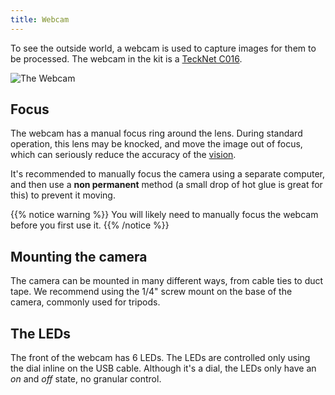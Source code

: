 ```yaml
---
title: Webcam
---
```


To see the outside world, a webcam is used to capture images for them to be processed. The webcam in the kit is a [TeckNet C016](http://www.tecknet.co.uk/c016.html).

![The Webcam](http://www.tecknet.co.uk/media/catalog/product/cache/1/thumbnail/9df78eab33525d08d6e5fb8d27136e95/c/0/c016_webcam_4_.jpg?width=30pc)

## Focus
The webcam has a manual focus ring around the lens. During standard operation, this lens may be knocked, and move the image out of focus, which can seriously reduce the accuracy of the [vision](/api/vision/). 

It's recommended to manually focus the camera using a separate computer, and then use a __non permanent__ method (a small drop of hot glue is great for this) to prevent it moving.

{{% notice warning %}}
You will likely need to manually focus the webcam before you first use it.
{{% /notice %}}

## Mounting the camera
The camera can be mounted in many different ways, from cable ties to duct tape. We recommend using the 1/4" screw mount on the base of the camera, commonly used for tripods. 

## The LEDs
The front of the webcam has 6 LEDs. The LEDs are controlled only using the dial inline on the USB cable. Although it's a dial, the LEDs only have an _on_ and _off_ state, no granular control. 
